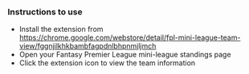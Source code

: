 ### Instructions to use
- Install the extension from https://chrome.google.com/webstore/detail/fpl-mini-league-team-view/fggnjilkhkbambfagpdnlbhpnmjljmch
- Open your Fantasy Premier League mini-league standings page
- Click the extension icon to view the team information
